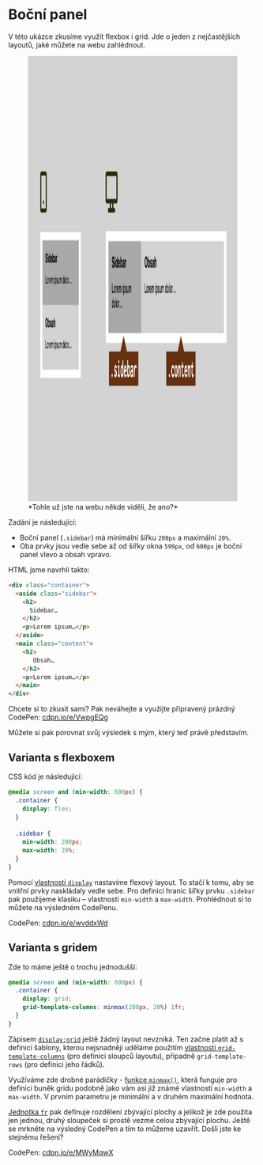 # Boční panel

V této ukázce zkusíme využít flexbox i grid. Jde o jeden z nejčastějších layoutů, jaké můžete na webu zahlédnout.

<figure>
<img src="../dist/images/original/vdlayout/priklad-sidebar-zadani.png" width="1600" height="900" alt="Příklad s bočním panelem">
<figcaption markdown="1">
*Tohle už jste na webu někde viděli, že ano?*
</figcaption>
</figure>

Zadání je následující:

- Boční panel (`.sidebar`) má minimální šířku `200px` a maximální `20%`.
- Oba prvky jsou vedle sebe až od šířky okna `599px`, od `600px` je boční panel vlevo a obsah vpravo.

HTML jsme navrhli takto:

```html
<div class="container">
  <aside class="sidebar">
    <h2>
      Sidebar…
    </h2>
    <p>Lorem ipsum…</p>
  </aside>
  <main class="content">
    <h2>
       Obsah…
    </h2>
    <p>Lorem ipsum…</p>
  </main>
</div>
```

Chcete si to zkusit sami? Pak neváhejte a využijte připravený prázdný CodePen: [cdpn.io/e/VwpgEQg](https://codepen.io/machal/pen/VwpgEQg?editors=1100)

Můžete si pak porovnat svůj výsledek s mým, který teď právě představím.

## Varianta s flexboxem

CSS kód je následující:

```css
@media screen and (min-width: 600px) {
  .container {
    display: flex;
  }

  .sidebar {
    min-width: 200px;
    max-width: 20%;
  }
}
```

Pomocí [vlastnosti `display`](css-display.md) nastavíme flexový layout. To stačí k tomu, aby se vnitřní prvky naskládaly vedle sebe. Pro definici hranic šířky prvku `.sidebar` pak použijeme klasiku – vlastnosti `min-width` a `max-width`. Prohlédnout si to můžete na výsledném CodePenu.

CodePen: [cdpn.io/e/wvddxWd](https://codepen.io/machal/pen/wvddxWd?editors=1100)

## Varianta s gridem

Zde to máme ještě o trochu jednodušší:

```css
@media screen and (min-width: 600px) {
  .container {
    display: grid;
    grid-template-columns: minmax(200px, 20%) 1fr;
  }
}
```

Zápisem [`display:grid`](css-display.md) ještě žádný layout nevzniká. Ten začne platit až s definicí šablony, kterou nejsnadněji uděláme použitím [vlastnosti `grid-template-columns`](css-grid-template-rows-columns.md) (pro definici sloupců layoutu), případně `grid-template-rows` (pro definici jeho řádků).

Využíváme zde drobné parádičky - [funkce `minmax()`](css-minmax.md), která funguje pro definici buněk gridu podobně jako vám asi již známé vlastnosti `min-width` a `max-width`. V prvním parametru je minimální a v druhém maximální hodnota.

[Jednotka `fr`](css-jednotka-fr.md) pak definuje rozdělení zbývající plochy a jelikož je zde použita jen jednou, druhý sloupeček si prostě vezme celou zbývající plochu. Ještě se mrkněte na výsledný CodePen a tím to můžeme uzavřít. Došli jste ke stejnému řešení?

CodePen: [cdpn.io/e/MWyMqwX](https://codepen.io/machal/pen/MWyMqwX?editors=1100)
